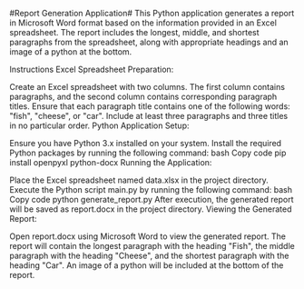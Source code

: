 #Report Generation Application#
This Python application generates a report in Microsoft Word format based on the information provided in an Excel spreadsheet. The report includes the longest, middle, and shortest paragraphs from the spreadsheet, along with appropriate headings and an image of a python at the bottom.

Instructions
Excel Spreadsheet Preparation:

Create an Excel spreadsheet with two columns.
The first column contains paragraphs, and the second column contains corresponding paragraph titles.
Ensure that each paragraph title contains one of the following words: "fish", "cheese", or "car".
Include at least three paragraphs and three titles in no particular order.
Python Application Setup:

Ensure you have Python 3.x installed on your system.
Install the required Python packages by running the following command:
bash
Copy code
pip install openpyxl python-docx
Running the Application:

Place the Excel spreadsheet named data.xlsx in the project directory.
Execute the Python script main.py by running the following command:
bash
Copy code
python generate_report.py
After execution, the generated report will be saved as report.docx in the project directory.
Viewing the Generated Report:

Open report.docx using Microsoft Word to view the generated report.
The report will contain the longest paragraph with the heading "Fish", the middle paragraph with the heading "Cheese", and the shortest paragraph with the heading "Car".
An image of a python will be included at the bottom of the report.
